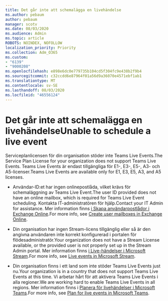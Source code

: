 ```yaml
---
title: Det går inte att schemalägga en livehändelse
ms.author: pebaum
author: pebaum
manager: scotv
ms.date: 08/03/2020
ms.audience: Admin
ms.topic: article
ROBOTS: NOINDEX, NOFOLLOW
localization_priority: Priority
ms.collection: Adm_O365
ms.custom:
- "6139"
- "9000208"
ms.openlocfilehash: e898e6dc0e779735b104cd5f304fc9e438b2f9b4
ms.sourcegitcommit: c32ccdd6e87964f01a56d9a36070e4571ebf1ab1
ms.translationtype: MT
ms.contentlocale: sv-SE
ms.lasthandoff: 08/03/2020
ms.locfileid: "46556124"
---
```

# <a name="unable-to-schedule-a-live-event"></a><span data-ttu-id="5e52c-102">Det går inte att schemalägga en livehändelse</span><span class="sxs-lookup"><span data-stu-id="5e52c-102">Unable to schedule a live event</span></span>

<span data-ttu-id="5e52c-103">Serviceplanlicensen för din organisation stöder inte Teams Live Events.</span><span class="sxs-lookup"><span data-stu-id="5e52c-103">The Service Plan License for your organization does not support Teams Live Events.</span></span> <span data-ttu-id="5e52c-104">Teams Live Events är endast tillgängliga för E1-, E3-, E5-, A3- och A5-licenser.</span><span class="sxs-lookup"><span data-stu-id="5e52c-104">Teams Live Events are available only for E1, E3, E5, A3, and A5 licenses.</span></span>

- <span data-ttu-id="5e52c-105">Användar-ID:et har ingen onlinepostlåda, vilket krävs för schemaläggning av Teams Live Event.</span><span class="sxs-lookup"><span data-stu-id="5e52c-105">The user ID provided does not have an online mailbox, which is required for Teams Live Event scheduling.</span></span> <span data-ttu-id="5e52c-106">Kontakta IT-administratören för hjälp.</span><span class="sxs-lookup"><span data-stu-id="5e52c-106">Contact your IT Admin for assistance.</span></span> <span data-ttu-id="5e52c-107">Mer information finns [i Skapa användarpostlådor i Exchange Online](https://docs.microsoft.com/exchange/recipients-in-exchange-online/create-user-mailboxes).</span><span class="sxs-lookup"><span data-stu-id="5e52c-107">For more info, see [Create user mailboxes in Exchange Online](https://docs.microsoft.com/exchange/recipients-in-exchange-online/create-user-mailboxes).</span></span>

- <span data-ttu-id="5e52c-108">Din organisation har ingen Stream-licens tillgänglig eller så är den angivna användaren inte korrekt konfigurerad i portalen för flödesadministratör.</span><span class="sxs-lookup"><span data-stu-id="5e52c-108">Your organization does not have a Stream License available, or the provided user is not properly set up in the Stream Admin portal.</span></span> <span data-ttu-id="5e52c-109">Mer information finns [i Live-händelser i Microsoft Stream](https://docs.microsoft.com/stream/live-event-overview).</span><span class="sxs-lookup"><span data-stu-id="5e52c-109">For more info, see [Live events in Microsoft Stream](https://docs.microsoft.com/stream/live-event-overview).</span></span>

- <span data-ttu-id="5e52c-110">Din organisation finns i ett land som inte stöder Teams Live Events just nu.</span><span class="sxs-lookup"><span data-stu-id="5e52c-110">Your organization is in a country that does not support Teams Live Events at this time.</span></span> <span data-ttu-id="5e52c-111">Vi arbetar hårt för att aktivera Teams Live Events i alla regioner.</span><span class="sxs-lookup"><span data-stu-id="5e52c-111">We are working hard to enable Teams Live Events in all regions.</span></span> <span data-ttu-id="5e52c-112">Mer information finns i [Planera för livehändelser i Microsoft Teams](https://docs.microsoft.com/microsoftteams/teams-live-events/plan-for-teams-live-events).</span><span class="sxs-lookup"><span data-stu-id="5e52c-112">For more info, see [Plan for live events in Microsoft Teams](https://docs.microsoft.com/microsoftteams/teams-live-events/plan-for-teams-live-events).</span></span>